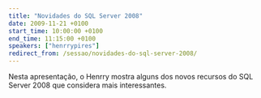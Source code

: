 ```yaml
---
title: "Novidades do SQL Server 2008"
date: 2009-11-21 +0100
start_time: 10:00:00 +0100
end_time: 11:15:00 +0100
speakers: ["henrrypires"]
redirect_from: /sessao/novidades-do-sql-server-2008/
---
```

Nesta apresentação, o Henrry mostra alguns dos novos recursos do SQL Server 2008 que considera mais interessantes.

